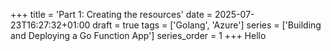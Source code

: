 +++
title = 'Part 1: Creating the resources'
date = 2025-07-23T16:27:32+01:00
draft = true
tags = ['Golang', 'Azure']
series = ['Building and Deploying a Go Function App']
series_order = 1
+++
Hello